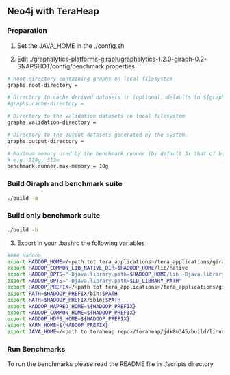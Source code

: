 ## Neo4j with TeraHeap

### Preparation

1. Set the JAVA_HOME in the ./config.sh 

2. Edit ./graphalytics-platforms-giraph/graphalytics-1.2.0-giraph-0.2-SNAPSHOT/config/benchmark.properties

```sh
# Root directory containing graphs on local filesystem
graphs.root-directory =

# Directory to cache derived datasets in (optional, defaults to ${graphs.root-directory}/cache)
#graphs.cache-directory =

# Directory to the validation datasets on local filesystem
graphs.validation-directory =

# Directory to the output datasets generated by the system.
graphs.output-directory =

# Maximum memory used by the benchmark runner (by default 3x that of benchmark executor)
# e.g. 128g, 512m
benchmark.runner.max-memory = 10g
```

### Build Giraph and benchmark suite
```sh
./build -a
```
### Build only benchmark suite
```sh
./build -b
```

3. Export in your .bashrc the following variables
```sh
#### Hadoop
export HADOOP_HOME=/<path tot tera_applications>/tera_applications/giraph/hadoop-2.4.0
export HADOOP_COMMON_LIB_NATIVE_DIR=$HADOOP_HOME/lib/native
export HADOOP_OPTS="-Djava.library.path=$HADOOP_HOME/lib -Djava.library.path=$HADOOP_HOME/lib/native"
export HADOOP_OPTS="-Djava.library.path=$LD_LIBRARY_PATH"
export HADOOP_PREFIX=/<path tot tera_applications>/tera_applications/giraph/hadoop-2.4.0
export PATH=$HADOOP_PREFIX/bin:$PATH
export PATH=$HADOOP_PREFIX/sbin:$PATH
export HADOOP_MAPRED_HOME=${HADOOP_PREFIX}
export HADOOP_COMMON_HOME=${HADOOP_PREFIX}
export HADOOP_HDFS_HOME=${HADOOP_PREFIX}
export YARN_HOME=${HADOOP_PREFIX}
export JAVA_HOME=/<path to teraheap repo>/teraheap/jdk8u345/build/linux-x86_64-normal-server-release/jdk
```

### Run Benchmarks
To run the benchmarks please read the README file in ./scripts
directory
